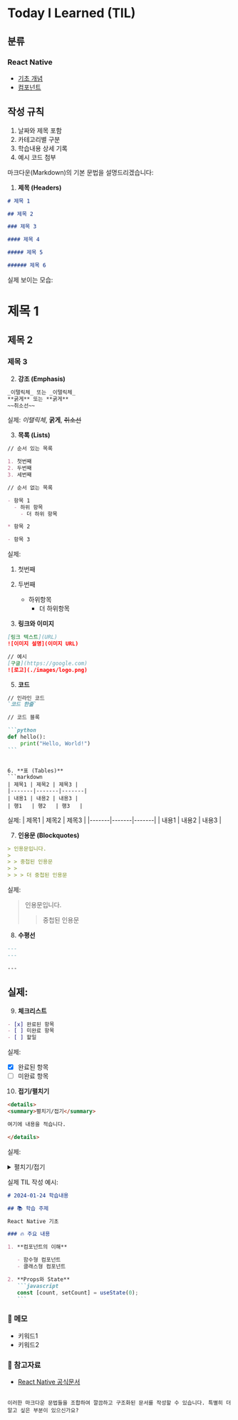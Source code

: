 # Today I Learned (TIL)

## 분류

### React Native

- [기초 개념](ReactNative/2024-01-24-basic-concepts.md)
- [컴포넌트](ReactNative/2024-01-25-components.md)

## 작성 규칙

1. 날짜와 제목 포함
2. 카테고리별 구분
3. 학습내용 상세 기록
4. 예시 코드 첨부

마크다운(Markdown)의 기본 문법을 설명드리겠습니다:

1. **제목 (Headers)**

```markdown
# 제목 1

## 제목 2

### 제목 3

#### 제목 4

##### 제목 5

###### 제목 6
```

실제 보이는 모습:

# 제목 1

## 제목 2

### 제목 3

2. **강조 (Emphasis)**

```markdown
_이탤릭체_ 또는 _이탤릭체_
**굵게** 또는 **굵게**
~~취소선~~
```

실제: _이탤릭체_, **굵게**, ~~취소선~~

3. **목록 (Lists)**

```markdown
// 순서 있는 목록

1. 첫번째
2. 두번째
3. 세번째

// 순서 없는 목록

- 항목 1
  - 하위 항목
    - 더 하위 항목

* 항목 2

- 항목 3
```

실제:

1. 첫번째
2. 두번째

   - 하위항목
     - 더 하위항목

3. **링크와 이미지**

```markdown
[링크 텍스트](URL)
![이미지 설명](이미지 URL)

// 예시
[구글](https://google.com)
![로고](./images/logo.png)
```

5. **코드**

````markdown
// 인라인 코드
`코드 한줄`

// 코드 블록

```python
def hello():
    print("Hello, World!")
```
````

````

6. **표 (Tables)**
```markdown
| 제목1 | 제목2 | 제목3 |
|-------|-------|-------|
| 내용1 | 내용2 | 내용3 |
| 행1   | 행2   | 행3   |
````

실제:
| 제목1 | 제목2 | 제목3 |
|-------|-------|-------|
| 내용1 | 내용2 | 내용3 |

7. **인용문 (Blockquotes)**

```markdown
> 인용문입니다.
>
> > 중첩된 인용문
> >
> > > 더 중첩된 인용문
```

실제:

> 인용문입니다.
>
> > 중첩된 인용문

8. **수평선**

```markdown
---
---

---
```

## 실제:

9. **체크리스트**

```markdown
- [x] 완료된 항목
- [ ] 미완료 항목
- [ ] 할일
```

실제:

- [x] 완료된 항목
- [ ] 미완료 항목

10. **접기/펼치기**

```markdown
<details>
<summary>펼치기/접기</summary>

여기에 내용을 적습니다.

</details>
```

실제:

<details>
<summary>펼치기/접기</summary>

여기에 내용을 적습니다.

</details>

실제 TIL 작성 예시:

````markdown
# 2024-01-24 학습내용

## 📚 학습 주제

React Native 기초

### 🔥 주요 내용

1. **컴포넌트의 이해**

   - 함수형 컴포넌트
   - 클래스형 컴포넌트

2. **Props와 State**
   ```javascript
   const [count, setCount] = useState(0);
   ```
````

### 📝 메모

- 키워드1
- 키워드2

### 📌 참고자료

- [React Native 공식문서](링크)

```

이러한 마크다운 문법들을 조합하여 깔끔하고 구조화된 문서를 작성할 수 있습니다. 특별히 더 알고 싶은 부분이 있으신가요?
```
